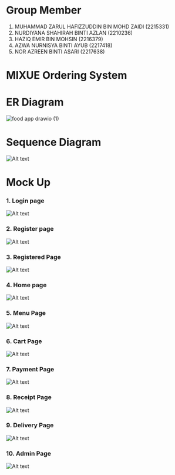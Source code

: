 # Group Member
1. MUHAMMAD ZARUL HAFIZZUDDIN BIN MOHD ZAIDI (2215331)
2. NURDIYANA SHAHIRAH BINTI AZLAN (2210236)
3. HAZIQ EMIR BIN  MOHSIN (2216379)
4. AZWA NURNISYA BINTI AYUB (2217418)
5. NOR AZREEN BINTI ASARI (2217638)

# MIXUE Ordering System



# ER Diagram
![food app drawio (1)](https://github.com/user-attachments/assets/9038ca9d-9a92-49ee-8e76-fe1e14c8933e)

# Sequence Diagram
![Alt text](sequenceDiagram.jpg?raw=true)

# Mock Up
### 1. Login page
![Alt text](mixue_login.png?raw=true)
### 2. Register page
![Alt text](mixue_register.png?raw=true)
### 3. Registered Page
![Alt text](mixue_register2.png?raw=true)
### 4. Home page
![Alt text](mixue_home.png?raw=true)
### 5. Menu Page
![Alt text](mixue_product.png?raw=true)
### 6. Cart Page
![Alt text](mixue_cart.png?raw=true)
### 7. Payment Page
![Alt text](mixue_cartsummary.png?raw=true)
### 8. Receipt Page
![Alt text](mixue_receipt.png?raw=true)
### 9. Delivery Page
![Alt text](mixue_delivery.png?raw=true)
### 10. Admin Page
![Alt text](mixue_addnew.png?raw=true)


